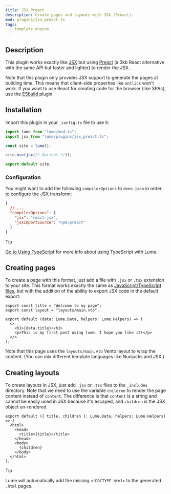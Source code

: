 ```yaml
---
title: JSX Preact
description: Create pages and layouts with JSX (Preact).
mod: plugins/jsx_preact.ts
tags:
  - template_engine
---
```


## Description

This plugin works exactly like [JSX](./jsx.md) but using
[Preact](https://preactjs.com/) (a 3kb React alternative with the same API but
faster and lighter) to render the JSX.

Note that this plugin only provides JSX support to generate the pages at
building time. This means that client-side properties like `onClick` won't work.
If you want to use React for creating code for the browser (like SPAs), use the
[ESbuild](./esbuild.md) plugin.

## Installation

Import this plugin in your `_config.ts` file to use it:

```js
import lume from "lume/mod.ts";
import jsx from "lume/plugins/jsx_preact.ts";

const site = lume();

site.use(jsx(/* Options */));

export default site;
```

### Configuration

You might want to add the following `compilerOptions` to `deno.json` in order to
configure the JSX transform:

<lume-code>

```json {title="deno.json"}
{
  // ...
  "compilerOptions": {
    "jsx": "react-jsx",
    "jsxImportSource": "npm:preact"
  }
}
```

</lume-code>

> [!tip]
>
> [Go to Using TypeScript](/docs/configuration/using-typescript/) for more info
> about using TypeScript with Lume.

## Creating pages

To create a page with this format, just add a file with `.jsx` or `.tsx`
extension to your site. This format works exactly the same as
[JavaScript/TypeScript files](./modules.md), but with the addition of the
ability to export JSX code in the default export:

```tsx
export const title = "Welcome to my page";
export const layout = "layouts/main.vto";

export default (data: Lume.Data, helpers: Lume.Helpers) => (
  <>
    <h1>{data.title}</h1>
    <p>This is my first post using lume. I hope you like it!</p>
  </>
);
```

Note that this page uses the `layouts/main.vto` Vento layout to wrap the content. (You
can mix different template languages like Nunjucks and JSX.)

## Creating layouts

To create layouts in JSX, just add `.jsx` or `.tsx` files to the `_includes`
directory. Note that we need to use the variable `children` to render the page
content instead of `content`. The difference is that `content` is a string and
cannot be easily used in JSX because it's escaped, and `children` is the JSX
object un-rendered.

```tsx
export default ({ title, children }: Lume.Data, helpers: Lume.Helpers) => (
  <html>
    <head>
      <title>{title}</title>
    </head>
    <body>
      {children}
    </body>
  </html>
);
```

> [!tip]
>
> Lume will automatically add the missing `<!DOCTYPE html>` to the generated
> `.html` pages.
